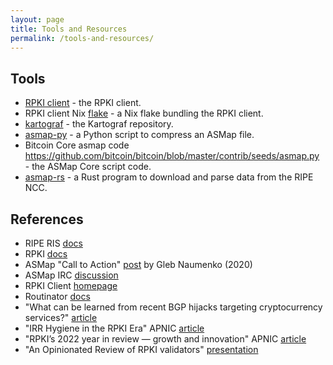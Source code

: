 ```yaml
---
layout: page
title: Tools and Resources
permalink: /tools-and-resources/
---
```


## Tools

- [RPKI client](https://github.com/rpki-client/rpki-client-portable) - the RPKI client.
- RPKI client Nix [flake](https://github.com/fjahr/rpki-client-nix) - a Nix flake bundling the RPKI client.
- [kartograf](https://github.com/fjahr/kartograf) - the Kartograf repository.
- [asmap-py](https://github.com/sipa/asmap/blob/nextgen/asmap.py) - a Python script to compress an ASMap file.
- Bitcoin Core asmap code https://github.com/bitcoin/bitcoin/blob/master/contrib/seeds/asmap.py - the ASMap Core script code.
- [asmap-rs](https://github.com/rrybarczyk/asmap-rs/tree/master) - a Rust program to download and parse data from the RIPE NCC.

## References

- RIPE RIS [docs](https://ris.ripe.net/docs/mrt/)
- RPKI [docs](https://rpki.readthedocs.io/en/latest/about/introduction.html#about-resource-public-key-infrastructure)
- ASMap "Call to Action" [post](https://blog.bitmex.com/call-to-action-testing-and-improving-asmap/) by Gleb Naumenko (2020)
- ASMap IRC [discussion](https://bitcoin-irc.chaincode.com/bitcoin-core-dev/2021-11-11#736102)
- RPKI Client [homepage](https://www.rpki-client.org/)
- Routinator [docs](https://routinator.docs.nlnetlabs.nl/en/stable/installation.html)
- "What can be learned from recent BGP hijacks targeting cryptocurrency services?" [article](https://www.kentik.com/blog/bgp-hijacks-targeting-cryptocurrency-services/)
- "IRR Hygiene in the RPKI Era" APNIC [article](https://blog.apnic.net/2022/04/07/irr-hygiene-in-the-rpki-era/)
- "RPKI’s 2022 year in review — growth and innovation" APNIC [article](https://blog.apnic.net/2023/01/18/rpkis-2022-year-in-review-growth-and-innovation/)
- "An Opinionated Review of RPKI validators" [presentation](https://ripe85.ripe.net/presentations/25-rpki-validators-ripe85.pdf)
